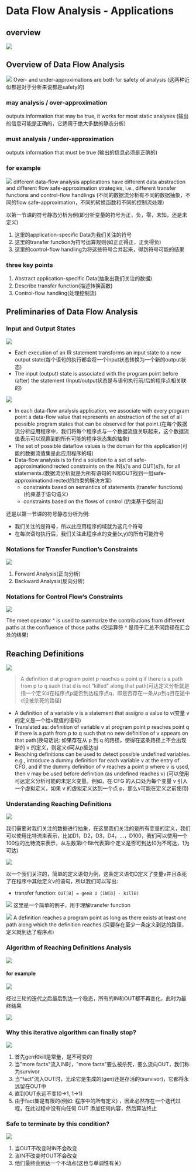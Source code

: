 # Data Flow Analysis - Applications

## overview
![](https://gitee.com/guuest/images/raw/master/img/20220125100124.png)

## Overview of Data Flow Analysis
![](https://gitee.com/guuest/images/raw/master/img/20220125100445.png)
Over- and under-approximations are both for safety of analysis (这两种近似都是对于分析来说都是safety的)
### may analysis / over-approximation
outputs information that may be true, it works for most static analyses (输出的信息可能是正确的，它适用于绝大多数的静态分析)

### must analysis / under-approximation
outputs information that must be true (输出的信息必须是正确的)


### for example
![](https://gitee.com/guuest/images/raw/master/img/20220125101744.png)
different data-flow analysis applications have different data abstraction and different flow safe-approximation strategies, i.e., different transfer functions and control-flow handlings (不同的数据流分析有不同的数据抽象，不同的flow safe-approximation，不同的转换函数和不同的控制流处理)

以第一节课的符号静态分析为例(即分析变量的符号为正，负，零，未知，还是未定义)
1. 这里的application-specific Data为我们关注的符号
2. 这里的transfer function为符号运算规则(如正正得正，正负得负)
3. 这里的control-flow handling为将这些符号合并起来，得到符号可能的结果

### three key points
1. Abstract application-specific Data(抽象出我们关注的数据)
2. Describe transfer function(描述转换函数)
3. Control-flow handling(处理控制流)

## Preliminaries of Data Flow Analysis
### Input and Output States
![](https://gitee.com/guuest/images/raw/master/img/20220125103337.png)

- Each execution of an IR statement transforms an input state to a new output state(每个语句的执行都会将一个input状态转换为一个新的output状态)
- The input (output) state is associated with the program point before (after) the statement (Input/output状态是与语句执行前/后的程序点相关联的)

![](https://gitee.com/guuest/images/raw/master/img/20220125104337.png)

- In each data-flow analysis application, we associate with every program point a data-flow value that represents an abstraction of the set of all possible program states that can be observed for that point.(在每个数据流分析应用程序中，我们将每个程序点与一个数据流值关联起来，这个数据流值表示可以观察到的所有可能的程序状态集的抽象)
- The set of possible dataflow values is the domain for this application(可能的数据流值集是此应用程序的域)
- Data-flow analysis is to find a solution to a set of safe-approximationdirected constraints on the IN[s]’s and OUT[s]’s, for all statements.(数据流分析就是为所有语句的IN和OUT找到一组safe-approximationdirected的约束的解决方案)
    - constraints based on semantics of statements (transfer functions) (约束基于语句语义)
    - constraints based on the flows of control (约束基于控制流)

还是以第一节课的符号静态分析为例:
- 我们关注的是符号，所以此应用程序的域就为这几个符号
- 在每次语句执行后，我们关注此程序点的变量(x,y)的所有可能符号

### Notations for Transfer Function’s Constraints
![](https://gitee.com/guuest/images/raw/master/img/20220125105519.png)

1. Forward Analysis(正向分析)
2. Backward Analysis(反向分析)

### Notations for Control Flow’s Constraints
![](https://gitee.com/guuest/images/raw/master/img/20220125110254.png)

The meet operator ^ is used to summarize the contributions from different paths at the confluence of those paths (交运算符 ^ 是用于汇总不同路径在汇合处的结果)

## Reaching Definitions
![](https://gitee.com/guuest/images/raw/master/img/20220125110449.png)

> A definition d at program point p reaches a point q if there is a path from p to q such that d is not “killed” along that path(可达定义分析就是指一个定义d在程序点p能否到达程序点q，即是否存在一条从p到q且在途中d没被杀死的路径)
- A definition of a variable v is a statement that assigns a value to v(变量 v 的定义是一个给v赋值的语句)
- Translated as: definition of variable v at program point p reaches point q if there is a path from p to q such that no new definition of v appears on that path(换句话说: 如果存在从 p 到 q 的路径，使得在这条路径上不会出现新的 v 的定义，则定义d可从p抵达q)
- Reaching definitions can be used to detect possible undefined variables. e.g., introduce a dummy definition for each variable v at the entry of CFG, and if the dummy definition of v reaches a point p where v is used, then v may be used before definition (as undefined reaches v) (可以使用可达定义分析可能的未定义变量。例如，在 CFG 的入口处为每个变量 v 引入一个虚拟定义，如果 v 的虚拟定义达到一个点 p，那么v可能在定义之前使用)

### Understanding Reaching Definitions
![](https://gitee.com/guuest/images/raw/master/img/20220125111301.png)

我们需要对我们关注的数据进行抽象，在这里我们关注的是所有变量的定义，我们可以使用比特流来表示，比如D1，D2，D3，D4，...，D100，我们可以使用一个100位的比特流来表示，从左数第i个Bit代表第i个定义是否可到达(0为不可达，1为可达)

![](https://gitee.com/guuest/images/raw/master/img/20220125111809.png)

以一个我们关注的，简单的定义语句为例，这条定义语句D定义了变量v并且杀死了在程序中其他定义v的语句，所以我们可以写出:
- transfer function: `OUT[B] = genB U (IN[B] - killB)`

![](https://gitee.com/guuest/images/raw/master/img/20220125112539.png)
这里是一个简单的例子，用于理解transfer function

![](https://gitee.com/guuest/images/raw/master/img/20220125113210.png)
A definition reaches a program point as long as there exists at least one path along which the definition reaches.(只要存在至少一条定义到达的路径，定义就到达了程序点)

### Algorithm of Reaching Definitions Analysis
![](https://gitee.com/guuest/images/raw/master/img/20220125113511.png)

#### for example
![](https://gitee.com/guuest/images/raw/master/img/20220125114110.png)

经过三轮的迭代之后最后到达一个稳态，所有的IN和OUT都不再变化，此时为最终结果

![](https://gitee.com/guuest/images/raw/master/img/20220125114513.png)

### Why this iterative algorithm can finally stop?
![](https://gitee.com/guuest/images/raw/master/img/20220125142920.png)

1. 首先gen和kill是常量，是不可变的
2. 当"more facts"流入IN时，"more facts"要么被杀死，要么流向OUT，我们称为survivor
3. 当"fact"流入OUT时，无论它是生成的(gen)还是存活的(survivor)，它都将永远留在OUT中
4. 直到OUT永远不变(0->1, 1->1)
5. 由于fact集是有限的(例如: 程序中的所有定义) ，因此必然存在一个迭代过程，在此过程中没有向任何 OUT 添加任何内容，然后算法终止

### Safe to terminate by this condition?
![](https://gitee.com/guuest/images/raw/master/img/20220125144340.png)

1. 当OUT不改变时IN不会改变
2. 当IN不改变时OUT不会改变
3. 他们最终会到达一个不动点(这也与单调性有关)  

